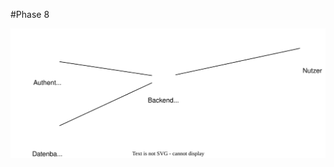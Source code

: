 #Phase 8

![Netzwerktopografie](https://raw.githubusercontent.com/fabi321/lf8-itsystemhaus-software/main/Netzwerktopografie.svg)
